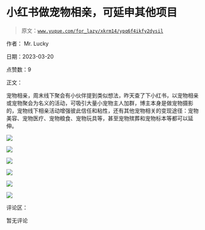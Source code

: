 # 小红书做宠物相亲，可延申其他项目

> 原文：[`www.yuque.com/for_lazy/xkrm14/ypq6f4ikfy2dysil`](https://www.yuque.com/for_lazy/xkrm14/ypq6f4ikfy2dysil)

作者： Mr. Lucky

日期：2023-03-20

点赞数：9

正文：

宠物相亲，周末线下聚会有小伙伴提到类似想法，昨天查了下小红书，以宠物相亲或宠物聚会为名义的活动，可吸引大量小宠物主人加群，博主本身是做宠物摄影的，宠物线下相亲活动增强彼此信任和粘性，还有其他宠物相关的变现途径：宠物美容、宠物医疗、宠物粮食、宠物玩具等，甚至宠物殡葬和宠物标本等都可以延伸。

![](img/4f788d211d11e61ecc72c56e1955a0b3.png)  

![](img/880182fcbc94fbd7b66c6b4f9a090930.png)  

![](img/ca2b4ca567e9cf05c67c8d410864cc75.png)  

![](img/32449f3d124d240372ba755dd7d2bb7a.png)  

![](img/185238660fd70e88f3cc682d139fd165.png)  

![](img/7a75a4f82e73b8b8a9acfc6701d2b9a9.png)  

评论区：

暂无评论

